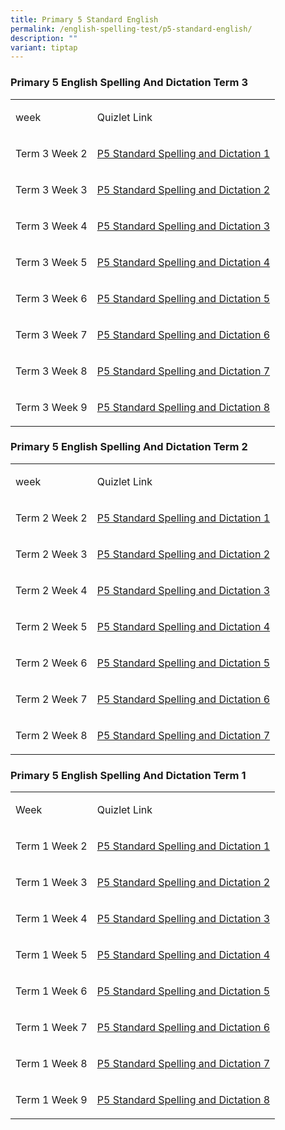 ```yaml
---
title: Primary 5 Standard English
permalink: /english-spelling-test/p5-standard-english/
description: ""
variant: tiptap
---
```

<h3>Primary 5 English Spelling And Dictation Term 3</h3>
<table style="minWidth: 50px">
<colgroup>
<col>
<col>
</colgroup>
<tbody>
<tr>
<td rowspan="1" colspan="1">
<p>week</p>
</td>
<td rowspan="1" colspan="1">
<p>Quizlet Link</p>
</td>
</tr>
<tr>
<td rowspan="1" colspan="1">
<p>Term 3 Week 2</p>
</td>
<td rowspan="1" colspan="1">
<p><a href="https://quizlet.com/925496204/primary-5-term-3-spelling-list-1-flash-cards/?i=1c2gxb&amp;x=1jqt" rel="noopener noreferrer nofollow" target="_blank">P5 Standard Spelling and Dictation 1</a>
</p>
</td>
</tr>
<tr>
<td rowspan="1" colspan="1">
<p>Term 3 Week 3</p>
</td>
<td rowspan="1" colspan="1">
<p><a href="https://quizlet.com/925497910/primary-5-term-3-spelling-list-2-flash-cards/?i=1c2gxb&amp;x=1jqt" rel="noopener noreferrer nofollow" target="_blank">P5 Standard Spelling and Dictation 2</a>
</p>
</td>
</tr>
<tr>
<td rowspan="1" colspan="1">
<p>Term 3 Week 4</p>
</td>
<td rowspan="1" colspan="1">
<p><a href="https://quizlet.com/925708817/primary-5-term-3-spelling-list-3-flash-cards/?i=1c2gxb&amp;x=1qqt" rel="noopener noreferrer nofollow" target="_blank">P5 Standard Spelling and Dictation 3</a>
</p>
</td>
</tr>
<tr>
<td rowspan="1" colspan="1">
<p>Term 3 Week 5</p>
</td>
<td rowspan="1" colspan="1">
<p><a href="https://quizlet.com/925709296/primary-5-term-3-spelling-list-4-flash-cards/?i=1c2gxb&amp;x=1jqt" rel="noopener noreferrer nofollow" target="_blank">P5 Standard Spelling and Dictation 4</a>
</p>
</td>
</tr>
<tr>
<td rowspan="1" colspan="1">
<p>Term 3 Week 6</p>
</td>
<td rowspan="1" colspan="1">
<p><a href="https://quizlet.com/925709850/primary-5-term-3-spelling-list-5-flash-cards/?i=1c2gxb&amp;x=1jqt" rel="noopener noreferrer nofollow" target="_blank">P5 Standard Spelling and Dictation 5</a>
</p>
</td>
</tr>
<tr>
<td rowspan="1" colspan="1">
<p>Term 3 Week 7</p>
</td>
<td rowspan="1" colspan="1">
<p><a href="https://quizlet.com/925710125/primary-5-term-3-spelling-list-6-flash-cards/?i=1c2gxb&amp;x=1jqt" rel="noopener noreferrer nofollow" target="_blank">P5 Standard Spelling and Dictation 6</a>
</p>
</td>
</tr>
<tr>
<td rowspan="1" colspan="1">
<p>Term 3 Week 8</p>
</td>
<td rowspan="1" colspan="1">
<p><a href="https://quizlet.com/925711145/primary-5-term-3-spelling-and-dictation-8-standard-flash-cards/?i=1c2gxb&amp;x=1jqt" rel="noopener noreferrer nofollow" target="_blank">P5 Standard Spelling and Dictation 7</a>
</p>
</td>
</tr>
<tr>
<td rowspan="1" colspan="1">
<p>Term 3 Week 9</p>
</td>
<td rowspan="1" colspan="1">
<p><a href="https://quizlet.com/925711837/primary-5-term-3-spelling-list-8-flash-cards/?i=1c2gxb&amp;x=1jqt" rel="noopener noreferrer nofollow" target="_blank">P5 Standard Spelling and Dictation 8</a>
</p>
</td>
</tr>
</tbody>
</table>
<h3>Primary 5 English Spelling And Dictation Term 2</h3>
<table style="minWidth: 50px">
<colgroup>
<col>
<col>
</colgroup>
<tbody>
<tr>
<td rowspan="1" colspan="1">
<p>week</p>
</td>
<td rowspan="1" colspan="1">
<p>Quizlet Link</p>
</td>
</tr>
<tr>
<td rowspan="1" colspan="1">
<p>Term 2 Week 2</p>
</td>
<td rowspan="1" colspan="1">
<p><a href="https://quizlet.com/896973530/primary-5-term-2-spelling-list-1-flash-cards/?i=1c2gxb&amp;x=1jqt" rel="noopener noreferrer nofollow" target="_blank">P5 Standard Spelling and Dictation 1</a>
</p>
</td>
</tr>
<tr>
<td rowspan="1" colspan="1">
<p>Term 2 Week 3</p>
</td>
<td rowspan="1" colspan="1">
<p><a href="https://quizlet.com/895753957/primary-5-term-2-spelling-list-2-flash-cards/?i=1c2gxb&amp;x=1jqt" rel="noopener noreferrer nofollow" target="_blank">P5 Standard Spelling and Dictation 2</a>
</p>
</td>
</tr>
<tr>
<td rowspan="1" colspan="1">
<p>Term 2 Week 4</p>
</td>
<td rowspan="1" colspan="1">
<p><a href="https://quizlet.com/896980904/primary-5-term-2-spelling-list-3-flash-cards/?i=1c2gxb&amp;x=1jqt" rel="noopener noreferrer nofollow" target="_blank">P5 Standard Spelling and Dictation 3</a>
</p>
</td>
</tr>
<tr>
<td rowspan="1" colspan="1">
<p>Term 2 Week 5</p>
</td>
<td rowspan="1" colspan="1">
<p><a href="https://quizlet.com/896983879/primary-5-term-2-spelling-list-4-flash-cards/?i=1c2gxb&amp;x=1jqt" rel="noopener noreferrer nofollow" target="_blank">P5 Standard Spelling and Dictation 4</a>
</p>
</td>
</tr>
<tr>
<td rowspan="1" colspan="1">
<p>Term 2 Week 6</p>
</td>
<td rowspan="1" colspan="1">
<p><a href="https://quizlet.com/896988231/primary-5-term-2-spelling-list-5-flash-cards/?i=1c2gxb&amp;x=1jqt" rel="noopener noreferrer nofollow" target="_blank">P5 Standard Spelling and Dictation 5</a>
</p>
</td>
</tr>
<tr>
<td rowspan="1" colspan="1">
<p>Term 2 Week 7</p>
</td>
<td rowspan="1" colspan="1">
<p><a href="https://quizlet.com/896986819/primary-5-term-2-spelling-list-6-flash-cards/?i=1c2gxb&amp;x=1jqt" rel="noopener noreferrer nofollow" target="_blank">P5 Standard Spelling and Dictation 6</a>
</p>
</td>
</tr>
<tr>
<td rowspan="1" colspan="1">
<p>Term 2 Week 8</p>
</td>
<td rowspan="1" colspan="1">
<p><a href="https://quizlet.com/868436022/primary-5-term-2-spelling-list-7-flash-cards/?i=1c2gxb&amp;x=1jqt" rel="noopener noreferrer nofollow" target="_blank">P5 Standard Spelling and Dictation 7</a>
</p>
</td>
</tr>
</tbody>
</table>
<h3>Primary 5 English Spelling And Dictation Term 1</h3>
<table style="minWidth: 50px">
<colgroup>
<col>
<col>
</colgroup>
<tbody>
<tr>
<td rowspan="1" colspan="1">
<p>Week</p>
</td>
<td rowspan="1" colspan="1">
<p>Quizlet Link</p>
</td>
</tr>
<tr>
<td rowspan="1" colspan="1">
<p>Term 1 Week 2</p>
</td>
<td rowspan="1" colspan="1">
<p><a href="https://quizlet.com/868049711/primary-5-term-1-spelling-list-1-flash-cards/?i=1c2gxb&amp;x=1qqt" rel="noopener noreferrer nofollow" target="_blank">P5 Standard Spelling and Dictation 1</a>
</p>
</td>
</tr>
<tr>
<td rowspan="1" colspan="1">
<p>Term 1 Week 3</p>
</td>
<td rowspan="1" colspan="1">
<p><a href="https://quizlet.com/868404130/primary-5-term-1-spelling-list-2-flash-cards/?i=1c2gxb&amp;x=1jqt" rel="noopener noreferrer nofollow" target="_blank">P5 Standard Spelling and Dictation 2</a>
</p>
</td>
</tr>
<tr>
<td rowspan="1" colspan="1">
<p>Term 1 Week 4</p>
</td>
<td rowspan="1" colspan="1">
<p><a href="https://quizlet.com/868420978/primary-5-term-1-spelling-list-4-flash-cards/?i=1c2gxb&amp;x=1jqt" rel="noopener noreferrer nofollow" target="_blank">P5 Standard Spelling and Dictation 3</a>
</p>
</td>
</tr>
<tr>
<td rowspan="1" colspan="1">
<p>Term 1 Week 5</p>
</td>
<td rowspan="1" colspan="1">
<p><a href="https://quizlet.com/868428260/primary-5-term-1-spelling-list-5-flash-cards/?i=1c2gxb&amp;x=1jqt" rel="noopener noreferrer nofollow" target="_blank">P5 Standard Spelling and Dictation 4</a>
</p>
</td>
</tr>
<tr>
<td rowspan="1" colspan="1">
<p>Term 1 Week 6</p>
</td>
<td rowspan="1" colspan="1">
<p><a href="https://quizlet.com/868428260/primary-5-term-1-spelling-list-5-flash-cards/?i=1c2gxb&amp;x=1jqt" rel="noopener noreferrer nofollow" target="_blank">P5 Standard Spelling and Dictation 5</a>
</p>
</td>
</tr>
<tr>
<td rowspan="1" colspan="1">
<p>Term 1 Week 7</p>
</td>
<td rowspan="1" colspan="1">
<p><a href="https://quizlet.com/8a68430070/primary-5-term-1-spelling-list-6-flash-cards/?i=1c2gxb&amp;x=1jqt" rel="noopener noreferrer nofollow" target="_blank">P5 Standard Spelling and Dictation 6</a>
</p>
</td>
</tr>
<tr>
<td rowspan="1" colspan="1">
<p>Term 1 Week 8</p>
</td>
<td rowspan="1" colspan="1">
<p><a href="https://quizlet.com/868436105/primary-5-term-1-spelling-list-7-flash-cards/?i=1c2gxb&amp;x=1jqt" rel="noopener noreferrer nofollow" target="_blank">P5 Standard Spelling and Dictation 7</a>
</p>
</td>
</tr>
<tr>
<td rowspan="1" colspan="1">
<p>Term 1 Week 9</p>
</td>
<td rowspan="1" colspan="1">
<p><a href="https://quizlet.com/868436835/primary-5-term-1-spelling-list-7-flash-cards/?i=1c2gxb&amp;x=1jqt" rel="noopener noreferrer nofollow" target="_blank">P5 Standard Spelling and Dictation 8</a>
</p>
</td>
</tr>
</tbody>
</table>
<h3></h3>
<p></p>